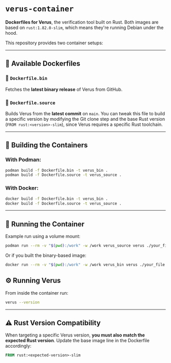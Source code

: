 # `verus-container`

**Dockerfiles for Verus**, the verification tool built on Rust.
Both images are based on `rust:1.82.0-slim`, which means they're running Debian under the hood.

This repository provides two container setups:

---

## 🐳 Available Dockerfiles

### 🔹 `Dockerfile.bin`

Fetches the **latest binary release** of Verus from GitHub.

### 🔹 `Dockerfile.source`

Builds Verus from the **latest commit** on `main`.
You can tweak this file to build a specific version by modifying the Git clone step and the base Rust version (`FROM rust:<version>-slim`), since Verus requires a specific Rust toolchain.

---

## 🧪 Building the Containers

### With **Podman**:

```bash
podman build -f Dockerfile.bin -t verus_bin .
podman build -f Dockerfile.source -t verus_source .
```

### With **Docker**:

```bash
docker build -f Dockerfile.bin -t verus_bin .
docker build -f Dockerfile.source -t verus_source .
```

---

## 🚀 Running the Container

Example run using a volume mount:

```bash
podman run --rm -v "$(pwd):/work" -w /work verus_source verus ./your_file.rs
```

Or if you built the binary-based image:

```bash
docker run --rm -v "$(pwd):/work" -w /work verus_bin verus ./your_file.rs
```

## ⚙️ Running Verus

From inside the container run:
```bash
verus --version
```

---

## ⚠️ Rust Version Compatibility

When targeting a specific Verus version, **you must also match the expected Rust version**.
Update the base image line in the Dockerfile accordingly:

```Dockerfile
FROM rust:<expected-version>-slim
```
